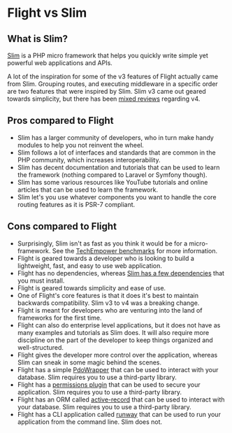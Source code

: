 # Flight vs Slim

## What is Slim?
[Slim](https://slimframework.com) is a PHP micro framework that helps you quickly write simple yet powerful web applications and APIs.

A lot of the inspiration for some of the v3 features of Flight actually came from Slim. Grouping routes, and executing middleware in a 
specific order are two features that were inspired by Slim. Slim v3 came out geared towards simplicity, but there has been 
[mixed reviews](https://github.com/slimphp/Slim/issues/2770) regarding v4.

## Pros compared to Flight

- Slim has a larger community of developers, who in turn make handy modules to help you not reinvent the wheel.
- Slim follows a lot of interfaces and standards that are common in the PHP community, which increases interoperability.
- Slim has decent documentation and tutorials that can be used to learn the framework (nothing compared to Laravel or Symfony though).
- Slim has some various resources like YouTube tutorials and online articles that can be used to learn the framework.
- Slim let's you use whatever components you want to handle the core routing features as it is PSR-7 compliant.

## Cons compared to Flight

- Surprisingly, Slim isn't as fast as you think it would be for a micro-framework. See the 
  [TechEmpower benchmarks](https://www.techempower.com/benchmarks/#hw=ph&test=fortune&section=data-r22&l=zik073-cn3) 
  for more information.
- Flight is geared towards a developer who is looking to build a lightweight, fast, and easy to use web application.
- Flight has no dependencies, whereas [Slim has a few dependencies](https://github.com/slimphp/Slim/blob/4.x/composer.json) that you must install.
- Flight is geared towards simplicity and ease of use.
- One of Flight's core features is that it does it's best to maintain backwards compatibility. Slim v3 to v4 was a breaking change.
- Flight is meant for developers who are venturing into the land of frameworks for the first time.
- Flight can also do enterprise level applications, but it does not have as many examples and tutorials as Slim does.
  It will also require more discipline on the part of the developer to keep things organized and well-structured.
- Flight gives the developer more control over the application, whereas Slim can sneak in some magic behind the scenes.
- Flight has a simple [PdoWrapper](/learn/pdo-wrapper) that can be used to interact with your database. Slim requires you to use 
  a third-party library.
- Flight has a [permissions plugin](/awesome-plugins/permissions) that can be used to secure your application. Slim requires you to use 
  a third-party library.
- Flight has an ORM called [active-record](/awesome-plugins/active-record) that can be used to interact with your database. Slim requires you to use 
  a third-party library.
- Flight has a CLI application called [runway](/awesome-plugins/runway) that can be used to run your application from the command line. Slim does not.